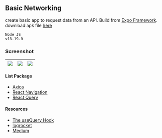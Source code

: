 ## Basic Networking ##
create basic app to request data from an API. Build from [Expo Framework](https://expo.dev/).  
download apk file [here](https://e.pcloud.link/publink/show?code=XZm7UnZlUXl0V3KXYf8qWdHKM4zY77GVfKk)

```
Node JS
v18.19.0
```

### Screenshot ###
| ![](https://i.imgur.com/4es63Ps.jpg) | ![](https://i.imgur.com/UYOoAWr.jpg) | ![](https://i.imgur.com/nyGdx5G.jpg) |
| :---: | :---: | :---: |

#### List Package ####
- [Axios](https://axios-http.com/)
- [React Navigation](https://reactnavigation.org/)
- [React Query](https://react-query.tanstack.com/)

#### Resources ###
- [The useQuery Hook](https://www.youtube.com/watch?v=yccbCol546c)
- [logrocket](https://blog.logrocket.com/react-query-state-management-react-native/)
- [Medium](https://benjaminwoojang.medium.com/react-navigation-with-typescript-270dfa8d5cad)
